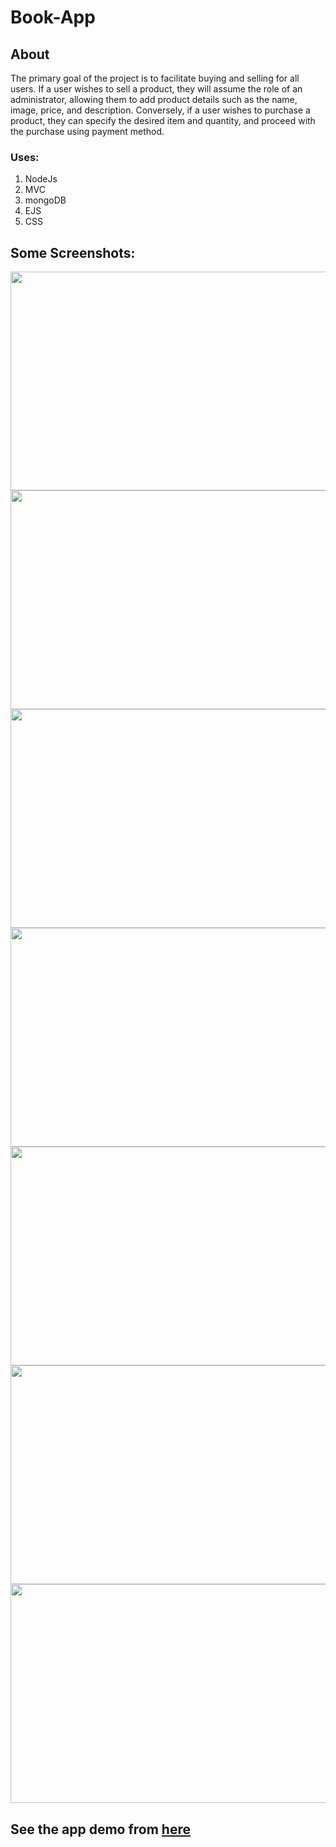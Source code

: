 # Book-App
## About

The primary goal of the project is to facilitate buying and selling for all users. If a user wishes to sell a product, they will assume the role of an administrator, allowing them to add product details such as the name, image, price, and description. Conversely, if a user wishes to purchase a product, they can specify the desired item and quantity, and proceed with the purchase using  payment method.

### Uses:
1. NodeJs
2. MVC
3. mongoDB
4. EJS
5. CSS

## Some Screenshots:

<div>
  <img src ="https://github.com/yehiahassanain/Book-App/assets/89047698/b2b31b55-86f4-47db-9af7-6816d173b567" width = 850 height =350>
</div>
<div>
  <img src ="https://github.com/yehiahassanain/Book-App/assets/89047698/56377733-7150-4063-806a-0c54a005b608" width = 850 height =350>
</div>
<div>
  <img src ="https://github.com/yehiahassanain/Book-App/assets/89047698/08195a5f-53b0-4afd-bf58-665627404b1b" width = 850 height =350>
</div>
<div>
  <img src ="https://github.com/yehiahassanain/Book-App/assets/89047698/3b983724-d3a8-4fc9-9f2f-b1eec8c87142" width = 850 height =350>
</div>
<div>
  <img src ="https://github.com/yehiahassanain/Book-App/assets/89047698/426c89fd-e7b6-46ff-bc3e-d0ad675efdcb" width = 850 height =350>
</div>
<div>
  <img src ="https://github.com/yehiahassanain/Book-App/assets/89047698/9a01099a-df11-43eb-b0de-6fc079527e51" width = 850 height =350>
</div>
<div>
  <img src ="https://github.com/yehiahassanain/Book-App/assets/89047698/01c6b966-f81f-4296-aacc-8a02035f314e" width = 850 height =350>
</div>

## See the app demo from [here](https://drive.google.com/file/d/1UW0-cb2MHjHhATBKk6peMC4fa86EBfUi/view?usp=sharing)
